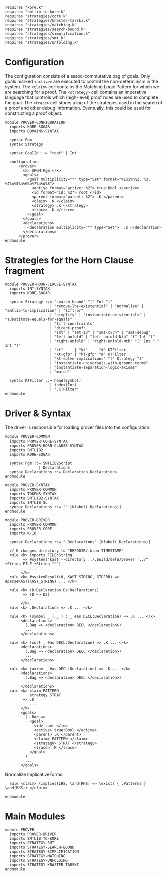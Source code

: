 ```k
requires "kore.k"
requires "smtlib-to-kore.k"
requires "strategies/core.k"
requires "strategies/knaster-tarski.k"
requires "strategies/matching.k"
requires "strategies/search-bound.k"
requires "strategies/simplification.k"
requires "strategies/smt.k"
requires "strategies/unfolding.k"
```

Configuration
=============

The configuration consists of a assoc-commutative bag of goals. Only goals
marked `<active>` are executed to control the non-determinism in the system. The
`<claim>` cell contains the Matching Logic Pattern for which we are searching for a
proof. The `<strategy>` cell contains an imperative language that controls which
(high-level) proof rules are used to complete the goal. The `<trace>` cell
stores a log of the strategies used in the search of a proof and other debug
information. Eventually, this could be used for constructing a proof object.

```k
module PROVER-CONFIGURATION
  imports KORE-SUGAR
  imports DOMAINS-SYNTAX

  syntax Pgm
  syntax Strategy

  syntax GoalId ::= "root" | Int

  configuration
      <prover>
        <k> $PGM:Pgm </k>
        <goals>
          <goal multiplicity="*" type="Set" format="%1%i%n%2, %3, %4%n%5%n%6%n%7%n%d%8">
            <active format="active: %2"> true:Bool </active>
            <id format="id: %2"> root </id>
            <parent format="parent: %2"> .K </parent>
            <claim> .K </claim>
            <strategy> .K </strategy>
            <trace> .K </trace>
          </goal>
        </goals>
        <declarations>
          <declaration multiplicity="*" type="Set">  .K </declaration>
        </declarations>
      </prover>
endmodule
```

Strategies for the Horn Clause fragment
=======================================

```k
module PROVER-HORN-CLAUSE-SYNTAX
  imports INT-SYNTAX
  imports KORE-SUGAR

  syntax Strategy ::= "search-bound" "(" Int ")"
                    | "remove-lhs-existential" | "normalize" | "smtlib-to-implication" | "lift-or"
                    | "simplify" | "instantiate-existentials" | "substitute-equals-for-equals"
                    | "lift-constraints"
                    | "direct-proof"
                    | "smt" | "smt-z3" | "smt-cvc4" | "smt-debug"
                    | "left-unfold" | "left-unfold-Nth" "(" Int ")"
                    | "right-unfold" | "right-unfold-Nth" "(" Int "," Int ")"
                    | "kt"     | "kt"     "#" KTFilter
                    | "kt-gfp" | "kt-gfp" "#" KTFilter
                    | "kt-solve-implications" "(" Strategy ")"
                    | "instantiate-universals-with-ground-terms"
                    | "instantiate-separation-logic-axioms"
                    | "match" 

  syntax KTFilter ::= head(Symbol)
                    | index(Int)
                    | ".KTFilter"
endmodule
```

Driver & Syntax
===============

The driver is responsible for loading prover files into the configuration.

```k
module PROVER-COMMON
  imports PROVER-CORE-SYNTAX
  imports PROVER-HORN-CLAUSE-SYNTAX
  imports SMTLIB2
  imports KORE-SUGAR

  syntax Pgm ::= SMTLIB2Script
               | Declarations
  syntax Declarations ::= Declaration Declarations
endmodule

module PROVER-SYNTAX
  imports PROVER-COMMON
  imports TOKENS-SYNTAX
  imports SMTLIB2-SYNTAX
  imports SMTLIB-SL
  syntax Declarations ::= "" [klabel(.Declarations)]
endmodule
```

```k
module PROVER-DRIVER
  imports PROVER-COMMON
  imports PROVER-CORE
  imports K-IO

  syntax Declarations ::= ".Declarations" [klabel(.Declarations)]

  // K changes directory to "REPODIR/.krun-TIMESTAMP"
  rule <k> imports FILE:String
        => #system("kast --directory ../.build/defn/prover '../" +String FILE +String "'")
           ...
       </k>
  rule <k> #systemResult(0, KAST_STRING, STDERR) => #parseKAST(KAST_STRING) ... </k>

  rule <k> (D:Declaration Ds:Declarations)
        => (D ~> Ds)
           ...
       </k>
  rule <k> .Declarations => .K ... </k>

  rule <k> (symbol _ ( _ ) : _ #as DECL:Declaration) => .K ... </k>
       <declarations>
         (.Bag => <declaration> DECL </declaration>)
         ...
       </declarations>

  rule <k> (sort _ #as DECL:Declaration) => .K ... </k>
       <declarations>
         (.Bag => <declaration> DECL </declaration>)
         ...
       </declarations>

  rule <k> (axiom _ #as DECL:Declaration) => .K ... </k>
       <declarations>
         (.Bag => <declaration> DECL </declaration>)
         ...
       </declarations>
  rule <k> claim PATTERN
           strategy STRAT
        => .K
           ...
       </k>
       <goals>
         ( .Bag =>
           <goal>
             <id> root </id>
             <active> true:Bool </active>
             <parent> .K </parent>
             <claim> PATTERN </claim>
             <strategy> STRAT </strategy>
             <trace> .K </trace>
           </goal>
         )
         ...
       </goals>
```

Normalize ImplicativeForms:

```k
  rule <claim> \implies(LHS, \and(RHS) => \exists { .Patterns } \and(RHS)) </claim>
```

```k
endmodule
```

Main Modules
============

```k
module PROVER
  imports PROVER-DRIVER
  imports SMTLIB-TO-KORE
  imports STRATEGY-SMT
  imports STRATEGY-SEARCH-BOUND
  imports STRATEGY-SIMPLIFICATION
  imports STRATEGY-MATCHING
  imports STRATEGY-UNFOLDING
  imports STRATEGY-KNASTER-TARSKI
endmodule
```

